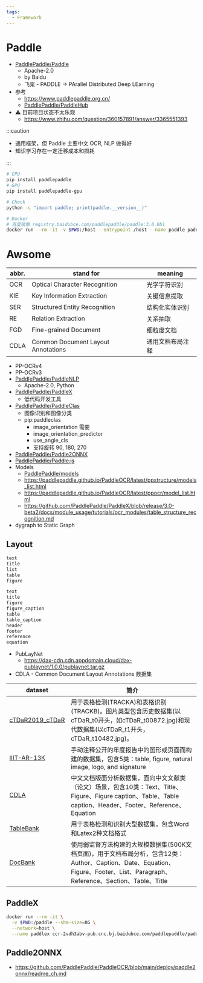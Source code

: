 ```yaml
---
tags:
  - Framework
---
```


# Paddle

- [PaddlePaddle/Paddle](https://github.com/PaddlePaddle/Paddle)
  - Apache-2.0
  - by Baidu
  - 飞桨 - PADDLE -> PArallel Distributed Deep LEarning
- 参考
  - https://www.paddlepaddle.org.cn/
  - [PaddlePaddle/PaddleHub](https://github.com/PaddlePaddle/PaddleHub)
- ⚠️ 目前项目状态不太乐观
  - https://www.zhihu.com/question/360157891/answer/3365551393

:::caution

- 通用框架，但 Paddle 主要中文 OCR, NLP 做得好
- 知识学习存在一定迁移成本和损耗

:::

```bash
# CPU
pip install paddlepaddle
# GPU
pip install paddlepaddle-gpu

# Check
python -c "import paddle; print(paddle.__version__)"

# Docker
# 百度镜像 registry.baidubce.com/paddlepaddle/paddle:3.0.0b1
docker run --rm -it -v $PWD:/host --entrypoint /host --name paddle paddlepaddle/paddle /bin/bash
```

# Awsome

| abbr. | stand for                          | meaning          |
| ----- | ---------------------------------- | ---------------- |
| OCR   | Optical Character Recognition      | 光学字符识别     |
| KIE   | Key Information Extraction         | 关键信息提取     |
| SER   | Structured Entity Recognition      | 结构化实体识别   |
| RE    | Relation Extraction                | 关系抽取         |
| FGD   | Fine-grained Document              | 细粒度文档       |
| CDLA  | Common Document Layout Annotations | 通用文档布局注释 |

- PP-OCRv4
- PP-OCRv3
- [PaddlePaddle/PaddleNLP](https://github.com/PaddlePaddle/PaddleNLP)
  - Apache-2.0, Python
- [PaddlePaddle/PaddleX](https://github.com/PaddlePaddle/PaddleX)
  - 低代码开发工具
- [PaddlePaddle/PaddleClas](https://github.com/PaddlePaddle/PaddleClas)
  - 图像识别和图像分类
  - pip:paddleclas
    - image_orientation 需要
    - image_orientation_predictor
    - use_angle_cls
    - 支持旋转 90, 180, 270
- [PaddlePaddle/Paddle2ONNX](https://github.com/PaddlePaddle/Paddle2ONNX)
- ~~[PaddlePaddle/Paddle.js](https://github.com/PaddlePaddle/Paddle.js)~~
- Models
  - [PaddlePaddle/models](https://github.com/PaddlePaddle/models)
  - https://paddlepaddle.github.io/PaddleOCR/latest/ppstructure/models_list.html
  - https://paddlepaddle.github.io/PaddleOCR/latest/ppocr/model_list.html
  - https://github.com/PaddlePaddle/PaddleX/blob/release/3.0-beta2/docs/module_usage/tutorials/ocr_modules/table_structure_recognition.md
- dygraph to Static Graph

## Layout

```txt title="layout_publaynet_dict.txt"
text
title
list
table
figure
```

```txt title="layout_cdla_dict.txt"
text
title
figure
figure_caption
table
table_caption
header
footer
reference
equation
```

- PubLayNet
  - https://dax-cdn.cdn.appdomain.cloud/dax-publaynet/1.0.0/publaynet.tar.gz
- CDLA - Common Document Layout Annotations 数据集

| dataset                                                         | 简介                                                                                                                                                                           |
| --------------------------------------------------------------- | ------------------------------------------------------------------------------------------------------------------------------------------------------------------------------ |
| [cTDaR2019_cTDaR](https://cndplab-founder.github.io/cTDaR2019/) | 用于表格检测(TRACKA)和表格识别(TRACKB)。图片类型包含历史数据集(以cTDaR_t0开头，如cTDaR_t00872.jpg)和现代数据集(以cTDaR_t1开头，cTDaR_t10482.jpg)。                             |
| [IIIT-AR-13K](http://cvit.iiit.ac.in/usodi/iiitar13k.php)       | 手动注释公开的年度报告中的图形或页面而构建的数据集，包含5类：table, figure, natural image, logo, and signature                                                                 |
| [CDLA](https://github.com/buptlihang/CDLA)                      | 中文文档版面分析数据集，面向中文文献类（论文）场景，包含10类：Text、Title、Figure、Figure caption、Table、Table caption、Header、Footer、Reference、Equation                   |
| [TableBank](https://github.com/doc-analysis/TableBank)          | 用于表格检测和识别大型数据集，包含Word和Latex2种文档格式                                                                                                                       |
| [DocBank](https://github.com/doc-analysis/DocBank)              | 使用弱监督方法构建的大规模数据集(500K文档页面)，用于文档布局分析，包含12类：Author、Caption、Date、Equation、Figure、Footer、List、Paragraph、Reference、Section、Table、Title |

## PaddleX

```bash
docker run --rm -it \
  -v $PWD:/paddle --shm-size=8G \
  --network=host \
  --name paddlex ccr-2vdh3abv-pub.cnc.bj.baidubce.com/paddlepaddle/paddle:3.0.0b2 /bin/bash
```

## Paddle2ONNX

- https://github.com/PaddlePaddle/PaddleOCR/blob/main/deploy/paddle2onnx/readme_ch.md
